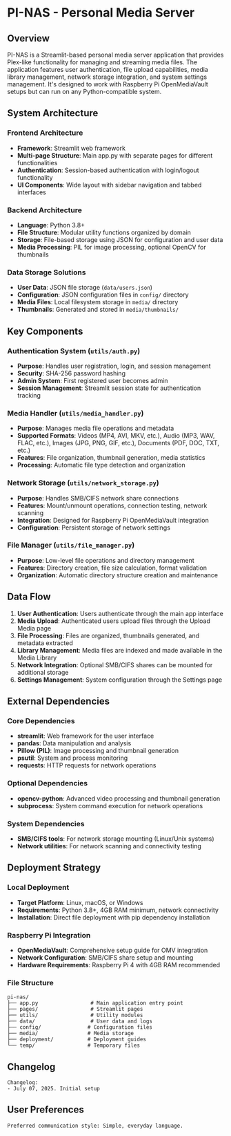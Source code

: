 # PI-NAS - Personal Media Server

## Overview

PI-NAS is a Streamlit-based personal media server application that provides Plex-like functionality for managing and streaming media files. The application features user authentication, file upload capabilities, media library management, network storage integration, and system settings management. It's designed to work with Raspberry Pi OpenMediaVault setups but can run on any Python-compatible system.

## System Architecture

### Frontend Architecture
- **Framework**: Streamlit web framework
- **Multi-page Structure**: Main app.py with separate pages for different functionalities
- **Authentication**: Session-based authentication with login/logout functionality
- **UI Components**: Wide layout with sidebar navigation and tabbed interfaces

### Backend Architecture
- **Language**: Python 3.8+
- **File Structure**: Modular utility functions organized by domain
- **Storage**: File-based storage using JSON for configuration and user data
- **Media Processing**: PIL for image processing, optional OpenCV for thumbnails

### Data Storage Solutions
- **User Data**: JSON file storage (`data/users.json`)
- **Configuration**: JSON configuration files in `config/` directory
- **Media Files**: Local filesystem storage in `media/` directory
- **Thumbnails**: Generated and stored in `media/thumbnails/`

## Key Components

### Authentication System (`utils/auth.py`)
- **Purpose**: Handles user registration, login, and session management
- **Security**: SHA-256 password hashing
- **Admin System**: First registered user becomes admin
- **Session Management**: Streamlit session state for authentication tracking

### Media Handler (`utils/media_handler.py`)
- **Purpose**: Manages media file operations and metadata
- **Supported Formats**: Videos (MP4, AVI, MKV, etc.), Audio (MP3, WAV, FLAC, etc.), Images (JPG, PNG, GIF, etc.), Documents (PDF, DOC, TXT, etc.)
- **Features**: File organization, thumbnail generation, media statistics
- **Processing**: Automatic file type detection and organization

### Network Storage (`utils/network_storage.py`)
- **Purpose**: Handles SMB/CIFS network share connections
- **Features**: Mount/unmount operations, connection testing, network scanning
- **Integration**: Designed for Raspberry Pi OpenMediaVault integration
- **Configuration**: Persistent storage of network settings

### File Manager (`utils/file_manager.py`)
- **Purpose**: Low-level file operations and directory management
- **Features**: Directory creation, file size calculation, format validation
- **Organization**: Automatic directory structure creation and maintenance

## Data Flow

1. **User Authentication**: Users authenticate through the main app interface
2. **Media Upload**: Authenticated users upload files through the Upload Media page
3. **File Processing**: Files are organized, thumbnails generated, and metadata extracted
4. **Library Management**: Media files are indexed and made available in the Media Library
5. **Network Integration**: Optional SMB/CIFS shares can be mounted for additional storage
6. **Settings Management**: System configuration through the Settings page

## External Dependencies

### Core Dependencies
- **streamlit**: Web framework for the user interface
- **pandas**: Data manipulation and analysis
- **Pillow (PIL)**: Image processing and thumbnail generation
- **psutil**: System and process monitoring
- **requests**: HTTP requests for network operations

### Optional Dependencies
- **opencv-python**: Advanced video processing and thumbnail generation
- **subprocess**: System command execution for network operations

### System Dependencies
- **SMB/CIFS tools**: For network storage mounting (Linux/Unix systems)
- **Network utilities**: For network scanning and connectivity testing

## Deployment Strategy

### Local Deployment
- **Target Platform**: Linux, macOS, or Windows
- **Requirements**: Python 3.8+, 4GB RAM minimum, network connectivity
- **Installation**: Direct file deployment with pip dependency installation

### Raspberry Pi Integration
- **OpenMediaVault**: Comprehensive setup guide for OMV integration
- **Network Configuration**: SMB/CIFS share setup and mounting
- **Hardware Requirements**: Raspberry Pi 4 with 4GB RAM recommended

### File Structure
```
pi-nas/
├── app.py                 # Main application entry point
├── pages/                 # Streamlit pages
├── utils/                 # Utility modules
├── data/                  # User data and logs
├── config/               # Configuration files
├── media/                # Media storage
├── deployment/           # Deployment guides
└── temp/                 # Temporary files
```

## Changelog

```
Changelog:
- July 07, 2025. Initial setup
```

## User Preferences

```
Preferred communication style: Simple, everyday language.
```